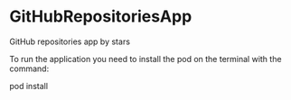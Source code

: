 # GitHubRepositoriesApp
GitHub repositories app by stars

To run the application you need to install the pod on the terminal with the command:

pod install
